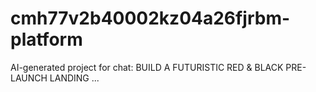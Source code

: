 # cmh77v2b40002kz04a26fjrbm-platform
AI-generated project for chat: BUILD A FUTURISTIC RED &amp; BLACK PRE-LAUNCH LANDING ...
